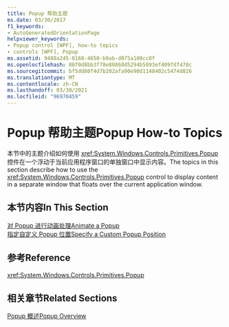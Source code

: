 ```yaml
---
title: Popup 帮助主题
ms.date: 03/30/2017
f1_keywords:
- AutoGeneratedOrientationPage
helpviewer_keywords:
- Popup control [WPF], how-to topics
- controls [WPF], Popup
ms.assetid: 9488a245-0168-4650-b9ab-d075a108cc8f
ms.openlocfilehash: 80f0d8bb3f78e80868d5294b5893ef409fdf478c
ms.sourcegitcommit: bf5dd80f4d7b202afa90e90d1148402c5474d826
ms.translationtype: MT
ms.contentlocale: zh-CN
ms.lasthandoff: 03/30/2021
ms.locfileid: "96970459"
---
```

# <a name="popup-how-to-topics"></a><span data-ttu-id="47f5e-102">Popup 帮助主题</span><span class="sxs-lookup"><span data-stu-id="47f5e-102">Popup How-to Topics</span></span>
<span data-ttu-id="47f5e-103">本节中的主题介绍如何使用 <xref:System.Windows.Controls.Primitives.Popup> 控件在一个浮动于当前应用程序窗口的单独窗口中显示内容。</span><span class="sxs-lookup"><span data-stu-id="47f5e-103">The topics in this section describe how to use the <xref:System.Windows.Controls.Primitives.Popup> control to display content in a separate window that floats over the current application window.</span></span>  
  
## <a name="in-this-section"></a><span data-ttu-id="47f5e-104">本节内容</span><span class="sxs-lookup"><span data-stu-id="47f5e-104">In This Section</span></span>  
 [<span data-ttu-id="47f5e-105">对 Popup 进行动画处理</span><span class="sxs-lookup"><span data-stu-id="47f5e-105">Animate a Popup</span></span>](how-to-animate-a-popup.md)  
 [<span data-ttu-id="47f5e-106">指定自定义 Popup 位置</span><span class="sxs-lookup"><span data-stu-id="47f5e-106">Specify a Custom Popup Position</span></span>](how-to-specify-a-custom-popup-position.md)  
  
## <a name="reference"></a><span data-ttu-id="47f5e-107">参考</span><span class="sxs-lookup"><span data-stu-id="47f5e-107">Reference</span></span>  
 <xref:System.Windows.Controls.Primitives.Popup>  
  
## <a name="related-sections"></a><span data-ttu-id="47f5e-108">相关章节</span><span class="sxs-lookup"><span data-stu-id="47f5e-108">Related Sections</span></span>  
 [<span data-ttu-id="47f5e-109">Popup 概述</span><span class="sxs-lookup"><span data-stu-id="47f5e-109">Popup Overview</span></span>](popup-overview.md)
